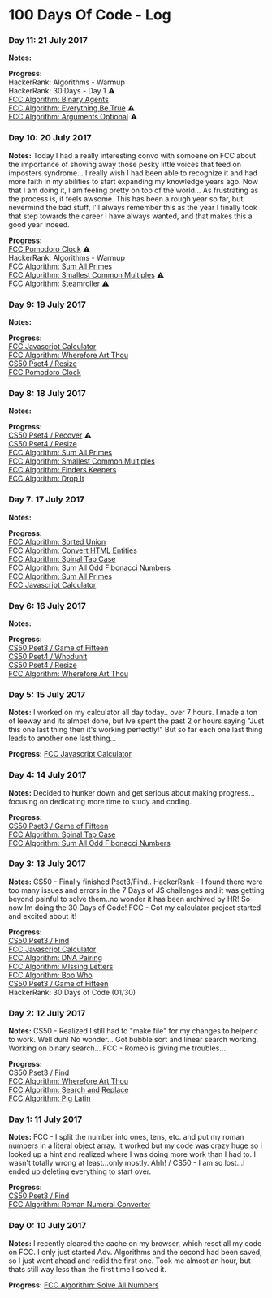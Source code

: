 # 100 Days Of Code - Log

### Day 11: 21 July 2017

**Notes:** 

**Progress:** <br>
HackerRank: Algorithms - Warmup <br>
HackerRank: 30 Days - Day 1 :warning:<br>
[FCC Algorithm: Binary Agents](https://github.com/cndragn/FreeCodeCamp/blob/master/intermediate-algorithm-scripting/19-binary-agents.js) <br>
[FCC Algorithm: Everything Be True](https://github.com/cndragn/FreeCodeCamp/blob/master/intermediate-algorithm-scripting/20-everything-be-true.js) :warning:<br>
[FCC Algorithm: Arguments Optional](https://github.com/cndragn/FreeCodeCamp/blob/master/intermediate-algorithm-scripting/21-arguments-optional.js) :warning:

### Day 10: 20 July 2017

**Notes:** 
Today I had a really interesting convo with somoene on FCC about the importance of shoving away those pesky little voices that feed on imposters syndrome...  I really wish I had been able to recognize it and had more faith in my abilities to start expanding my knowledge years ago.  Now that I am doing it, I am feeling pretty on top of the world...  As frustrating as the process is, it feels awsome. This has been a rough year so far, but nevermind the bad stuff, I'll always remember this as the year I finally took that step towards the career I have always wanted, and that makes this a good year indeed.

**Progress:** <br>
[FCC Pomodoro Clock](https://github.com/cndragn/pomodoro) :warning:<br>
HackerRank: Algorithms - Warmup <br>
[FCC Algorithm: Sum All Primes](https://github.com/cndragn/FreeCodeCamp/blob/master/intermediate-algorithm-scripting/14-sum-all-primes.js)<br>
[FCC Algorithm: Smallest Common Multiples](https://github.com/cndragn/FreeCodeCamp/blob/master/intermediate-algorithm-scripting/15-sum-all-multiples.js) :warning:<br>
[FCC Algorithm: Steamroller](https://github.com/cndragn/FreeCodeCamp/blob/master/intermediate-algorithm-scripting/18-steamroller.js) :warning:


### Day 9: 19 July 2017

**Notes:** 

**Progress:** <br>
[FCC Javascript Calculator](https://github.com/cndragn/javascript-calculator)<br>
[FCC Algorithm: Wherefore Art Thou](https://github.com/cndragn/FreeCodeCamp/blob/master/intermediate-algorithm-scripting/4-wherefore-art-thou.js)<br>
[CS50 Pset4 / Resize](https://github.com/cndragn/CS50x/tree/master/pset4/resize)<br>
[FCC Pomodoro Clock](https://github.com/cndragn/pomodoro)

### Day 8: 18 July 2017

**Notes:** 

**Progress:** <br>
[CS50 Pset4 / Recover](https://github.com/cndragn/CS50x/tree/master/pset4/recover) :warning:<br>
[CS50 Pset4 / Resize](https://github.com/cndragn/CS50x/tree/master/pset4/resize)<br>
[FCC Algorithm: Sum All Primes](https://github.com/cndragn/FreeCodeCamp/blob/master/intermediate-algorithm-scripting/14-sum-all-primes.js)<br>
[FCC Algorithm: Smallest Common Multiples](https://github.com/cndragn/FreeCodeCamp/blob/master/intermediate-algorithm-scripting/15-sum-all-multiples.js)<br>
[FCC Algorithm: Finders Keepers](https://github.com/cndragn/FreeCodeCamp/blob/master/intermediate-algorithm-scripting/16-finders-keepers.js)<br>
[FCC Algorithm: Drop It](https://github.com/cndragn/FreeCodeCamp/blob/master/intermediate-algorithm-scripting/17-drop-it.js)

### Day 7: 17 July 2017

**Notes:** 

**Progress:** <br>
[FCC Algorithm: Sorted Union](https://github.com/cndragn/FreeCodeCamp/blob/master/intermediate-algorithm-scripting/10-sorted-union.js)<br>
[FCC Algorithm: Convert HTML Entities](https://github.com/cndragn/FreeCodeCamp/blob/master/intermediate-algorithm-scripting/11-convert-html-entities.js)<br>
[FCC Algorithm: Spinal Tap Case](https://github.com/cndragn/FreeCodeCamp/blob/master/intermediate-algorithm-scripting/12-spinal-tap-case.js)<br>
[FCC Algorithm: Sum All Odd Fibonacci Numbers](https://github.com/cndragn/FreeCodeCamp/blob/master/intermediate-algorithm-scripting/13-sum-all-odd-fibonacci-numbers.js)<br>
[FCC Algorithm: Sum All Primes](https://github.com/cndragn/FreeCodeCamp/blob/master/intermediate-algorithm-scripting/14-sum-all-primes.js)<br>
[FCC Javascript Calculator](https://github.com/cndragn/javascript-calculator)

### Day 6: 16 July 2017

**Notes:** 

**Progress:** <br>
[CS50 Pset3 / Game of Fifteen](https://github.com/cndragn/CS50x/tree/master/pset3/fifteen)<br>
[CS50 Pset4 / Whodunit](https://github.com/cndragn/CS50x/tree/master/pset4/whodunit) <br>
[CS50 Pset4 / Resize](https://github.com/cndragn/CS50x/tree/master/pset4/resize)<br>
[FCC Algorithm: Wherefore Art Thou](https://github.com/cndragn/FreeCodeCamp/blob/master/intermediate-algorithm-scripting/4-wherefore-art-thou.js)
### Day 5: 15 July 2017

**Notes:** I worked on my calculator all day today.. over 7 hours.  I made a ton of leeway and its almost done, but Ive spent the past 2 or hours saying "Just this one last thing then it's working perfectly!" But so far each one last thing leads to another one last thing... 

**Progress:** [FCC Javascript Calculator](https://github.com/cndragn/javascript-calculator)

### Day 4: 14 July 2017

**Notes:** Decided to hunker down and get serious about making progress...  focusing on dedicating more time to study and coding.

**Progress:** <br>
[CS50 Pset3 / Game of Fifteen](https://github.com/cndragn/CS50x/tree/master/pset3/fifteen)<br>
[FCC Algorithm: Spinal Tap Case](https://github.com/cndragn/FreeCodeCamp/blob/master/intermediate-algorithm-scripting/12-spinal-tap-case.js) <br>
[FCC Algorithm: Sum All Odd Fibonacci Numbers](https://github.com/cndragn/FreeCodeCamp/blob/master/intermediate-algorithm-scripting/13-sum-all-odd-fibonacci-numbers.js)

### Day 3: 13 July 2017

**Notes:** CS50 - Finally finished Pset3/Find.. HackerRank - I found there were too many issues and errors in the 7 Days of JS challenges and it was getting beyond painful to solve them..no wonder it has been archived by HR! So now Im doing the 30 Days of Code! FCC - Got my calculator project started and excited about it!

**Progress:** <br>
[CS50 Pset3 / Find](https://github.com/cndragn/CS50x/tree/master/pset3/find)<br>
[FCC Javascript Calculator](https://github.com/cndragn/javascript-calculator) <br>
[FCC Algorithm: DNA Pairing](https://github.com/cndragn/FreeCodeCamp/blob/master/intermediate-algorithm-scripting/7-dna-pariing.js) <br>
[FCC Algorithm: MIssing Letters](https://github.com/cndragn/FreeCodeCamp/blob/master/intermediate-algorithm-scripting/8-missing-letters.js) <br>
[FCC Algorithm: Boo Who](https://github.com/cndragn/FreeCodeCamp/blob/master/intermediate-algorithm-scripting/09-boo-who.js)  <br>
[CS50 Pset3 / Game of Fifteen](https://github.com/cndragn/CS50x/tree/master/pset3/fifteen)<br>
HackerRank: 30 Days of Code (01/30)

### Day 2: 12 July 2017

**Notes:** CS50 - Realized I still had to "make file" for my changes to helper.c to work. Well duh!  No wonder... Got bubble sort and linear search working. Working on binary search... FCC - Romeo is giving me troubles...

**Progress:** <br>
[CS50 Pset3 / Find](https://github.com/cndragn/CS50x/tree/master/pset3/find) <br>
[FCC Algorithm: Wherefore Art Thou](https://github.com/cndragn/FreeCodeCamp/blob/master/intermediate-algorithm-scripting/4-wherefore-art-thou.js)<br>
[FCC Algorithm: Search and Replace](https://github.com/cndragn/FreeCodeCamp/blob/master/intermediate-algorithm-scripting/5-search-and-replace.js) <br>
[FCC Algorithm: Pig Latin](https://github.com/cndragn/FreeCodeCamp/blob/master/intermediate-algorithm-scripting/6-pig-latin.js)

### Day 1: 11 July 2017

**Notes:** FCC - I split the number into ones, tens, etc. and put my roman numbers in a literal object array. It worked but my code was crazy huge so I looked up a hint and realized where I was doing more work than I had to.  I wasn't totally wrong at least...only mostly. Ahh! / CS50 - I am so lost...I ended up deleting everything to start over.

**Progress:** <br>
[CS50 Pset3 / Find](https://github.com/cndragn/CS50x/tree/master/pset3/find) <br>
[FCC Algorithm: Roman Numeral Converter](https://github.com/cndragn/FreeCodeCamp/blob/master/intermediate-algorithm-scripting/3-roman-numeral-converter.js)

### Day 0: 10 July 2017

**Notes:** I recently cleared the cache on my browser, which reset all my code on FCC.  I only just started Adv. Algorithms and the second had been saved, so I just went ahead and redid the first one.  Took me almost an hour, but thats still way less than the first time I solved it.

**Progress:** [FCC Algorithm: Solve All Numbers](https://github.com/cndragn/FreeCodeCamp/blob/master/intermediate-algorithm-scripting/1-sum-all-numbers.js) 
